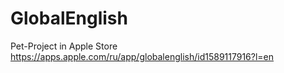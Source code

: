 # GlobalEnglish
Pet-Project in Apple Store 
https://apps.apple.com/ru/app/globalenglish/id1589117916?l=en
